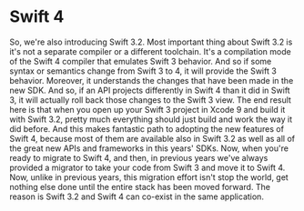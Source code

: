 # Swift 4 

So, we're also introducing Swift 3.2. Most important thing about Swift 3.2 is it's not a separate compiler or a different toolchain.
It's a compilation mode of the Swift 4 compiler that emulates Swift 3 behavior.
And so if some syntax or semantics change from Swift 3 to 4, it will provide the Swift 3 behavior. Moreover, it understands the changes that have been made in the new SDK. And so, if an API projects differently in Swift 4 than it did in Swift 3, it will actually roll back those changes to the Swift 3 view.
The end result here is that when you open up your Swift 3 project in Xcode 9 and build it with Swift 3.2, pretty much everything should just build and work the way it did before.
And this makes fantastic path to adopting the new features of Swift 4, because most of them are available also in Swift 3.2 as well as all of the great new APIs and frameworks in this years' SDKs. Now, when you're ready to migrate to Swift 4, and then, in previous years we've always provided a migrator to take your code from Swift 3 and move it to Swift 4. Now, unlike in previous years, this migration effort isn't stop the world, get nothing else done until the entire stack has been moved forward.
The reason is Swift 3.2 and Swift 4 can co-exist in the same application.